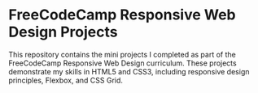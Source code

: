 # FreeCodeCamp Responsive Web Design Projects

This repository contains the mini projects I completed as part of the FreeCodeCamp Responsive Web Design curriculum. These projects demonstrate my skills in HTML5 and CSS3, including responsive design principles, Flexbox, and CSS Grid.
